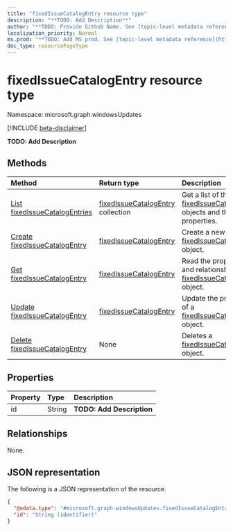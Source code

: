 ```yaml
---
title: "fixedIssueCatalogEntry resource type"
description: "**TODO: Add Description**"
author: "**TODO: Provide Github Name. See [topic-level metadata reference](https://msgo.azurewebsites.net/add/document/guidelines/metadata.html#topic-level-metadata)**"
localization_priority: Normal
ms.prod: "**TODO: Add MS prod. See [topic-level metadata reference](https://msgo.azurewebsites.net/add/document/guidelines/metadata.html#topic-level-metadata)**"
doc_type: resourcePageType
---
```


# fixedIssueCatalogEntry resource type

Namespace: microsoft.graph.windowsUpdates

[!INCLUDE [beta-disclaimer](../../includes/beta-disclaimer.md)]

**TODO: Add Description**

## Methods
|Method|Return type|Description|
|:---|:---|:---|
|[List fixedIssueCatalogEntries](../api/fixedissuecatalogentry-list.md)|[fixedIssueCatalogEntry](../resources/windowsupdates-fixedissuecatalogentry.md) collection|Get a list of the [fixedIssueCatalogEntry](../resources/fixedissuecatalogentry.md) objects and their properties.|
|[Create fixedIssueCatalogEntry](../api/windowsupdates-fixedissuecatalogentry-create.md)|[fixedIssueCatalogEntry](../resources/windowsupdates-fixedissuecatalogentry.md)|Create a new [fixedIssueCatalogEntry](../resources/windowsupdates-fixedissuecatalogentry.md) object.|
|[Get fixedIssueCatalogEntry](../api/windowsupdates-fixedissuecatalogentry-get.md)|[fixedIssueCatalogEntry](../resources/windowsupdates-fixedissuecatalogentry.md)|Read the properties and relationships of a [fixedIssueCatalogEntry](../resources/windowsupdates-fixedissuecatalogentry.md) object.|
|[Update fixedIssueCatalogEntry](../api/windowsupdates-fixedissuecatalogentry-update.md)|[fixedIssueCatalogEntry](../resources/windowsupdates-fixedissuecatalogentry.md)|Update the properties of a [fixedIssueCatalogEntry](../resources/windowsupdates-fixedissuecatalogentry.md) object.|
|[Delete fixedIssueCatalogEntry](../api/windowsupdates-fixedissuecatalogentry-delete.md)|None|Deletes a [fixedIssueCatalogEntry](../resources/windowsupdates-fixedissuecatalogentry.md) object.|

## Properties
|Property|Type|Description|
|:---|:---|:---|
|id|String|**TODO: Add Description**|

## Relationships
None.

## JSON representation
The following is a JSON representation of the resource.
<!-- {
  "blockType": "resource",
  "keyProperty": "id",
  "@odata.type": "microsoft.graph.windowsUpdates.fixedIssueCatalogEntry",
  "openType": false
}
-->
``` json
{
  "@odata.type": "#microsoft.graph.windowsUpdates.fixedIssueCatalogEntry",
  "id": "String (identifier)"
}
```

